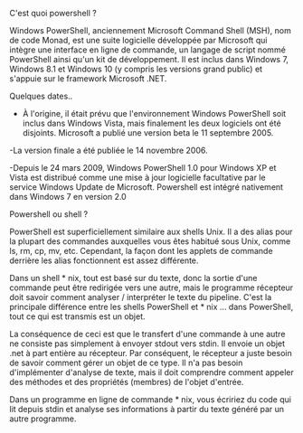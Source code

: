 C'est quoi powershell ?

Windows PowerShell, anciennement Microsoft Command Shell (MSH), nom de code Monad, est une suite logicielle développée par Microsoft qui intègre une interface en ligne de commande, un langage de script nommé PowerShell ainsi qu'un kit de développement. Il est inclus dans Windows 7, Windows 8.1 et Windows 10 (y compris les versions grand public) et s'appuie sur le framework Microsoft .NET.

Quelques dates..

- À l'origine, il était prévu que l'environnement Windows PowerShell soit inclus dans Windows Vista, mais finalement les deux logiciels ont été disjoints. Microsoft a publié une version beta le 11 septembre 2005.

-La version finale a été publiée le 14 novembre 2006.

-Depuis le 24 mars 2009, Windows PowerShell 1.0 pour Windows XP et Vista est distribué comme une mise à jour logicielle facultative par le service Windows Update de Microsoft. Powershell est intégré nativement dans Windows 7 en version 2.0

Powershell ou shell ? 

PowerShell est superficiellement similaire aux shells Unix. Il a des alias pour la plupart des commandes auxquelles vous êtes habitué sous Unix, comme ls, rm, cp, mv, etc. Cependant, la façon dont les applets de commande derrière les alias fonctionnent est assez différente.

Dans un shell * nix, tout est basé sur du texte, donc la sortie d'une commande peut être redirigée vers une autre, mais le programme récepteur doit savoir comment analyser / interpréter le texte du pipeline. C'est la principale différence entre les shells PowerShell et * nix ... dans PowerShell, tout ce qui est transmis est un objet.

La conséquence de ceci est que le transfert d'une commande à une autre ne consiste pas simplement à envoyer stdout vers stdin. Il envoie un objet .net à part entière au récepteur. Par conséquent, le récepteur a juste besoin de savoir comment gérer un objet de ce type. Il n'a pas besoin d'implémenter d'analyse de texte, mais il doit comprendre comment appeler des méthodes et des propriétés (membres) de l'objet d'entrée.

Dans un programme en ligne de commande * nix, vous écririez du code qui lit depuis stdin et analyse ses informations à partir du texte généré par un autre programme.
